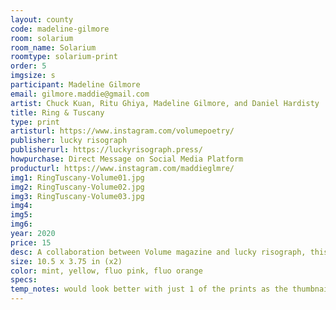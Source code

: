 ```yaml
---
layout: county 
code: madeline-gilmore
room: solarium
room_name: Solarium
roomtype: solarium-print
order: 5
imgsize: s
participant: Madeline Gilmore
email: gilmore.maddie@gmail.com
artist: Chuck Kuan, Ritu Ghiya, Madeline Gilmore, and Daniel Hardisty
title: Ring & Tuscany
type: print
artisturl: https://www.instagram.com/volumepoetry/
publisher: lucky risograph
publisherurl: https://luckyrisograph.press/
howpurchase: Direct Message on Social Media Platform
producturl: https://www.instagram.com/maddieglmre/
img1: RingTuscany-Volume01.jpg
img2: RingTuscany-Volume02.jpg
img3: RingTuscany-Volume03.jpg
img4: 
img5: 
img6: 
year: 2020
price: 15
desc: A collaboration between Volume magazine and lucky risograph, this edition comes with a pair of poems by Madeline Gilmore and Daniel Hardisty.
size: 10.5 x 3.75 in (x2)
color: mint, yellow, fluo pink, fluo orange
specs: 
temp_notes: would look better with just 1 of the prints as the thumbnail -- right now image is too small to see either
---
```

